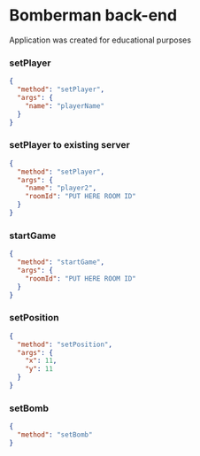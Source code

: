 # Bomberman back-end

Application was created for educational purposes

### setPlayer

```json
{
  "method": "setPlayer",
  "args": {
    "name": "playerName"
  }
}
```

### setPlayer to existing server

```json
{
  "method": "setPlayer",
  "args": {
    "name": "player2",
    "roomId": "PUT HERE ROOM ID"
  }
}
```

### startGame

```json
{
  "method": "startGame",
  "args": {
    "roomId": "PUT HERE ROOM ID"
  }
}
```

### setPosition

```json
{
  "method": "setPosition",
  "args": {
    "x": 11,
    "y": 11
  }
}
```

### setBomb

```json
{
  "method": "setBomb"
}
```
